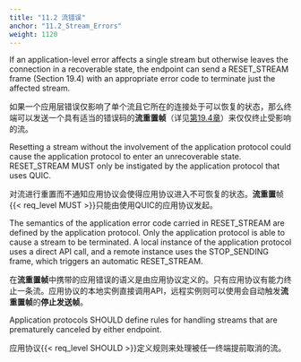 ```yaml
---
title: "11.2 流错误"
anchor: "11.2_Stream_Errors"
weight: 1120
---
```


If an application-level error affects a single stream but otherwise leaves the connection in a recoverable state, the endpoint can send a RESET_STREAM frame (Section 19.4) with an appropriate error code to terminate just the affected stream.

如果一个应用层错误仅影响了单个流且它所在的连接处于可以恢复的状态，那么终端可以发送一个具有适当的错误码的**流重置帧**（详见[第19.4章]()）来仅仅终止受影响的流。

Resetting a stream without the involvement of the application protocol could cause the application protocol to enter an unrecoverable state. RESET_STREAM MUST only be instigated by the application protocol that uses QUIC.

对流进行重置而不通知应用协议会使得应用协议进入不可恢复的状态。**流重置**帧{{< req_level MUST >}}只能由使用QUIC的应用协议发起。

The semantics of the application error code carried in RESET_STREAM are defined by the application protocol. Only the application protocol is able to cause a stream to be terminated. A local instance of the application protocol uses a direct API call, and a remote instance uses the STOP_SENDING frame, which triggers an automatic RESET_STREAM.

在**流重置帧**中携带的应用错误的语义是由应用协议定义的。只有应用协议有能力终止一条流。应用协议的本地实例直接调用API，远程实例则可以使用会自动触发**流重置帧**的**停止发送帧**。

Application protocols SHOULD define rules for handling streams that are prematurely canceled by either endpoint.

应用协议{{< req_level SHOULD >}}定义规则来处理被任一终端提前取消的流。
